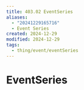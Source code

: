 ```yaml
---
title: 403.02 EventSeries
aliases:
  - "20241229165716"
  - Event Series
created: 2024-12-29
modified: 2024-12-29
tags:
  - thing/event/eventSeries
---
```

# EventSeries
